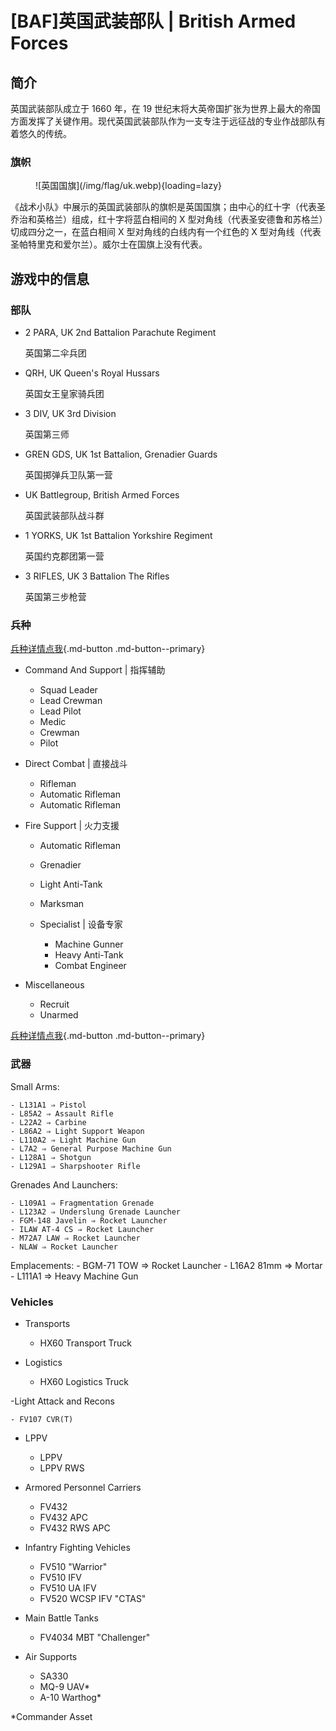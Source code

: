 # [BAF]英国武装部队 | British Armed Forces

## 简介

英国武装部队成立于 1660 年，在 19 世纪末将大英帝国扩张为世界上最大的帝国方面发挥了关键作用。现代英国武装部队作为一支专注于远征战的专业作战部队有着悠久的传统。

### 旗帜

<figure markdown>
  ![英国国旗](/img/flag/uk.webp){loading=lazy}
  <figcaption></figcaption>
</figure>

《战术小队》中展示的英国武装部队的旗帜是英国国旗；由中心的红十字（代表圣乔治和英格兰）组成，红十字将蓝白相间的 X 型对角线（代表圣安德鲁和苏格兰）切成四分之一，在蓝白相间 X 型对角线的白线内有一个红色的 X 型对角线（代表圣帕特里克和爱尔兰）。威尔士在国旗上没有代表。

## 游戏中的信息

### 部队

- 2 PARA, UK 2nd Battalion Parachute Regiment

    英国第二伞兵团

- QRH, UK Queen's Royal Hussars

    英国女王皇家骑兵团

- 3 DIV, UK 3rd Division

    英国第三师

- GREN GDS, UK 1st Battalion, Grenadier Guards

    英国掷弹兵卫队第一营 

- UK Battlegroup, British Armed Forces

    英国武装部队战斗群

- 1 YORKS, UK 1st Battalion Yorkshire Regiment

    英国约克郡团第一营

- 3 RIFLES, UK 3 Battalion The Rifles

    英国第三步枪营

### 兵种

[兵种详情点我](./kit){.md-button .md-button--primary}

- Command And Support | 指挥辅助

    - Squad Leader
    - Lead Crewman
    - Lead Pilot
    - Medic
    - Crewman
    - Pilot

- Direct Combat | 直接战斗

    - Rifleman
    - Automatic Rifleman
    - Automatic Rifleman

- Fire Support | 火力支援

    - 	Automatic Rifleman
    -  	Grenadier
    -   Light Anti-Tank
    -   Marksman
  
  - Specialist | 设备专家

    - Machine Gunner
    - Heavy Anti-Tank
    - Combat Engineer

- Miscellaneous

    - Recruit
    - Unarmed

[兵种详情点我](./kit){.md-button .md-button--primary}

### 武器


Small Arms:

    - L131A1 ⇒ Pistol
    - L85A2 ⇒ Assault Rifle
    - L22A2 ⇒ Carbine
    - L86A2 ⇒ Light Support Weapon
    - L110A2 ⇒ Light Machine Gun
    - L7A2 ⇒ General Purpose Machine Gun
    - L128A1 ⇒ Shotgun
    - L129A1 ⇒ Sharpshooter Rifle

Grenades And Launchers:

    - L109A1 ⇒ Fragmentation Grenade
    - L123A2 ⇒ Underslung Grenade Launcher
    - FGM-148 Javelin ⇒ Rocket Launcher
    - ILAW AT-4 CS ⇒ Rocket Launcher
    - M72A7 LAW ⇒ Rocket Launcher
    - NLAW ⇒ Rocket Launcher

Emplacements:
    - BGM-71 TOW ⇒ Rocket Launcher
    - L16A2 81mm ⇒ Mortar
    - L111A1 ⇒ Heavy Machine Gun

### Vehicles

- Transports
    
    - HX60 Transport Truck

- Logistics
    
    - HX60 Logistics Truck

-Light Attack and Recons
    
    - FV107 CVR(T)

- LPPV
     
    - LPPV
    - LPPV RWS

- Armored Personnel Carriers
    
    - FV432
    - FV432 APC
    - FV432 RWS APC

- Infantry Fighting Vehicles
    
    - FV510 "Warrior"
    - FV510 IFV
    - FV510 UA IFV
    - FV520 WCSP IFV "CTAS"

- Main Battle Tanks

    - FV4034 MBT "Challenger"

- Air Supports
    - SA330
    - MQ-9 UAV*
    - A-10 Warthog*

*Commander Asset